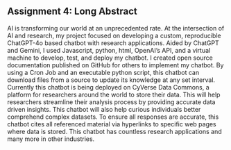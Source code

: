## Assignment 4: Long Abstract

AI is transforming our world at an unprecedented rate. At the intersection of AI and research, my project focused on developing a custom, reproducible ChatGPT-4o based chatbot with research applications. Aided by ChatGPT and Gemini, I used Javascript, python, html, OpenAI’s API, and a virtual machine to develop, test, and deploy my chatbot. I created open source documentation published on GitHub for others to implement my chatbot. By using a Cron Job and an executable python script, this chatbot can download files from a source to update its knowledge at any set interval. Currently this chatbot is being deployed on CyVerse Data Commons, a platform for researchers around the world to store their data. This will help researchers streamline their analysis process by providing accurate data driven insights. This chatbot will also help curious individuals better comprehend complex datasets. To ensure all responses are accurate, this chatbot cites all referenced material via hyperlinks to specific web pages where data is stored. This chatbot has countless research applications and many more in other industries.
